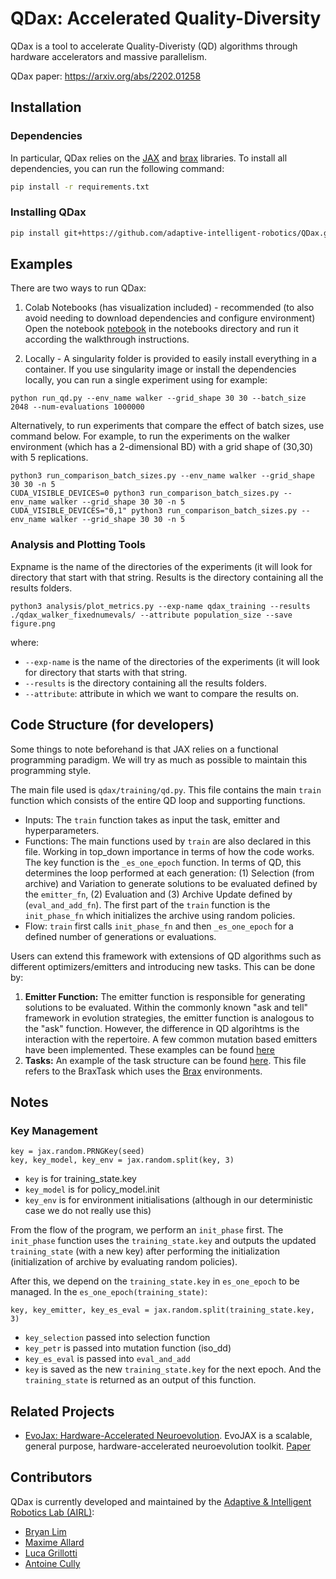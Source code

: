 # QDax: Accelerated Quality-Diversity
QDax is a tool to accelerate Quality-Diveristy (QD) algorithms through hardware accelerators and massive parallelism.

QDax paper: https://arxiv.org/abs/2202.01258

## Installation

### Dependencies

In particular, QDax relies on the [JAX](https://github.com/google/jax) and [brax](https://github.com/google/brax) libraries.
To install all dependencies, you can run the following command:
```bash
pip install -r requirements.txt
```

### Installing QDax

```bash
pip install git+https://github.com/adaptive-intelligent-robotics/QDax.git
```

## Examples

There are two ways to run QDax:
1. Colab Notebooks (has visualization included) - recommended (to also avoid needing to download dependencies and configure environment)
Open the notebook [notebook](https://colab.research.google.com/github/adaptive-intelligent-robotics/QDax/blob/main/notebooks/Run_QDax_Example_Notebook.ipynb) in the notebooks directory and run it according the walkthrough instructions.

2. Locally - A singularity folder is provided to easily install everything in a container.
If you use singularity image or install the dependencies locally, you can run a single experiment using for example:

```
python run_qd.py --env_name walker --grid_shape 30 30 --batch_size 2048 --num-evaluations 1000000
```
Alternatively, to run experiments that compare the effect of batch sizes, use command below.
For example, to run the experiments on the walker environment (which has a 2-dimensional BD) with a grid shape of (30,30) with 5 replications.
```
python3 run_comparison_batch_sizes.py --env_name walker --grid_shape 30 30 -n 5
CUDA_VISIBLE_DEVICES=0 python3 run_comparison_batch_sizes.py --env_name walker --grid_shape 30 30 -n 5
CUDA_VISIBLE_DEVICES="0,1" python3 run_comparison_batch_sizes.py --env_name walker --grid_shape 30 30 -n 5
```

### Analysis and Plotting Tools

Expname is the name of the directories of the experiments (it will look for directory that start with that string. Results is the directory containing all the results folders.

```
python3 analysis/plot_metrics.py --exp-name qdax_training --results ./qdax_walker_fixednumevals/ --attribute population_size --save figure.png
```
where:
- `--exp-name` is the name of the directories of the experiments (it will look for directory that starts with that string.
- `--results` is the directory containing all the results folders.
- `--attribute`: attribute in which we want to compare the results on.


## Code Structure (for developers)
Some things to note beforehand is that JAX relies on a functional programming paradigm.
We will try as much as possible to maintain this programming style.

The main file used is `qdax/training/qd.py`.
This file contains the main `train` function which consists of the entire QD loop and supporting functions.
- Inputs: The `train` function takes as input the task, emitter and hyperparameters.
- Functions: The main functions used by `train` are also declared in this file.
Working in top_down importance in terms of how the code works.
The key function is the `_es_one_epoch` function.
In terms of QD, this determines the loop performed at each generation:
  (1) Selection (from archive) and Variation to generate solutions to be evaluated defined by the `emitter_fn`,
  (2) Evaluation
  and (3) Archive Update defined by (`eval_and_add_fn`).
The first part of the `train` function is the `init_phase_fn` which initializes the archive using random policies.
- Flow: `train` first calls `init_phase_fn` and then `_es_one_epoch` for a defined number of generations or evaluations.

Users can extend this framework with extensions of QD algorithms such as different optimizers/emitters and introducing new tasks. This can be done by:
1. **Emitter Function:** The emitter function is responsible for generating solutions to be evaluated. Within the commonly known "ask and tell" framework in evolution strategies, the emitter function is analogous to the "ask" function. However, the difference in QD algorihtms is the interaction with the repertoire. A few common mutation based emitters have been implemented. These examples can be found [here](https://github.com/adaptive-intelligent-robotics/QDax/tree/main/qdax/training/emitters_simple)
2. **Tasks:** An example of the task structure can be found [here](https://github.com/adaptive-intelligent-robotics/QDax/blob/main/qdax/tasks.py). This file refers to the BraxTask which uses the [Brax](https://github.com/google/brax) environments.


## Notes
### Key Management
```
key = jax.random.PRNGKey(seed)
key, key_model, key_env = jax.random.split(key, 3)
```
- `key` is for training_state.key
- `key_model` is for policy_model.init
- `key_env` is for environment initialisations (although in our deterministic case we do not really use this)

From the flow of the program, we perform an `init_phase` first.
The `init_phase` function uses the `training_state.key` and outputs the updated `training_state` (with a new key) after performing the initialization (initialization of archive by evaluating random policies).

After this, we depend on the `training_state.key` in `es_one_epoch` to be managed.
In the `es_one_epoch(training_state)`:
```
key, key_emitter, key_es_eval = jax.random.split(training_state.key, 3)
```
- `key_selection` passed into selection function
- `key_petr` is passed into mutation function (iso_dd)
- `key_es_eval` is passed into `eval_and_add`
- `key` is saved as the new `training_state.key` for the next epoch.
And the `training_state` is returned as an output of this function.

## Related Projects
- [EvoJax: Hardware-Accelerated Neuroevolution](https://github.com/google/evojax). EvoJAX is a scalable, general purpose, hardware-accelerated neuroevolution toolkit. [Paper](https://arxiv.org/abs/2202.05008)


## Contributors

QDax is currently developed and maintained by the [Adaptive & Intelligent Robotics Lab (AIRL)](https://www.imperial.ac.uk/adaptive-intelligent-robotics/):

- [Bryan Lim](https://limbryan.github.io/)
- [Maxime Allard](https://www.imperial.ac.uk/people/m.allard20)
- [Luca Grillotti](https://scholar.google.com/citations?user=gY9CmssAAAAJ&hl=fr&oi=sra)
- [Antoine Cully](https://www.imperial.ac.uk/people/a.cully)
